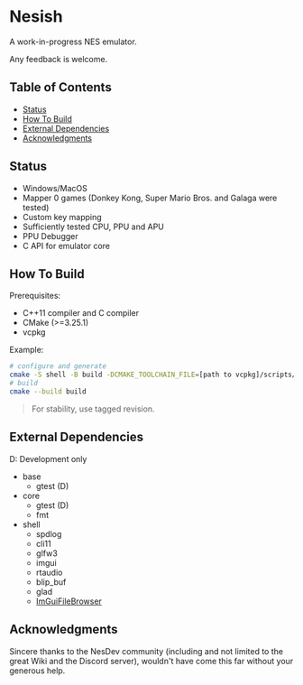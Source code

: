 # Nesish

A work-in-progress NES emulator.

Any feedback is welcome.

## Table of Contents

- [Status](#status)
- [How To Build](#how-to-build)
- [External Dependencies](#external-dependencies)
- [Acknowledgments](#acknowledgments)

## Status

- Windows/MacOS
- Mapper 0 games (Donkey Kong, Super Mario Bros. and Galaga were tested)
- Custom key mapping
- Sufficiently tested CPU, PPU and APU
- PPU Debugger
- C API for emulator core

## How To Build

Prerequisites:

- C++11 compiler and C compiler
- CMake (>=3.25.1)
- vcpkg

Example:

```bash
# configure and generate
cmake -S shell -B build -DCMAKE_TOOLCHAIN_FILE=[path to vcpkg]/scripts/buildsystems/vcpkg.cmake -GNinja -DCMAKE_BUILD_TYPE=Release
# build
cmake --build build
```

> For stability, use tagged revision.

## External Dependencies

D: Development only

- base
  - gtest (D)
- core
  - gtest (D)
  - fmt
- shell
  - spdlog
  - cli11
  - glfw3
  - imgui
  - rtaudio
  - blip_buf
  - glad
  - [ImGuiFileBrowser](https://github.com/gallickgunner/ImGui-Addons)

## Acknowledgments

Sincere thanks to the NesDev community (including and not limited to the great Wiki and the Discord server), wouldn't have come this far without your generous help.
